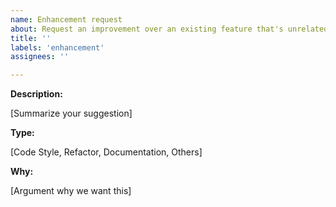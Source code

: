 ```yaml
---
name: Enhancement request
about: Request an improvement over an existing feature that's unrelated to a bug
title: ''
labels: 'enhancement'
assignees: ''

---
```


**Description:**

[Summarize your suggestion]

**Type:**

[Code Style, Refactor, Documentation, Others]

**Why:**

[Argument why we want this]
